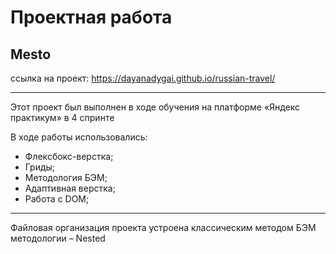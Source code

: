 # Проектная работа 
## Mesto
ссылка на проект: https://dayanadygai.github.io/russian-travel/
___

Этот проект был выполнен в ходе обучения на платформе «Яндекс практикум» в 4 спринте

В ходе работы использовались:
- Флексбокс-верстка;
- Гриды;
- Методология БЭМ;
- Адаптивная верстка;
- Работа с DOM;
***

Файловая организация проекта устроена классическим методом БЭМ методологии – Nested



